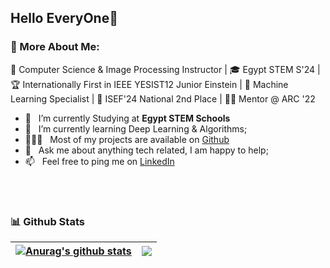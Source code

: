 ## Hello EveryOne👋


### 🧐 More About Me:
🤖 Computer Science & Image Processing Instructor | 🎓 Egypt STEM S'24 | 🏆 Internationally First in IEEE YESIST12 Junior Einstein | 🧠 Machine Learning Specialist | 🥈 ISEF'24 National 2nd Place | 👨‍💼 Mentor @ ARC '22
- 🔭 &nbsp; I’m currently Studying at **Egypt STEM Schools**
- 🌱 &nbsp; I’m currently learning Deep Learning & Algorithms; 
- 👨🏻‍💻 &nbsp; Most of my projects are available on [Github](https://github.com/bodiwael?tab=repositories)
- 💬 &nbsp; Ask me about anything tech related, I am happy to help;
- 📫 &nbsp; Feel free to ping me on [LinkedIn](https://www.linkedin.com/in/abdelrahman-wael-ammar/)




<br>


<br>


### 📊 Github Stats
<a href='https://github.com/rahul-jha98/github-stats-transparent'>

  
| <a href="https://github.com/anuraghazra/github-readme-stats"><img align="center" src="https://github-readme-stats.vercel.app/api?username=bodiwael&show_icons=true&include_all_commits=true&theme=buefy&hide_border=true" alt="Anurag's github stats" /></a> | <a href="https://github.com/bodiwael/github-readme-stats"><img align="center" src="https://github-readme-stats.vercel.app/api/top-langs/?username=bodiwael&layout=compact&theme=buefy&hide_border=true" /></a> |
| ------------- | ------------- |



</a>

<br>
